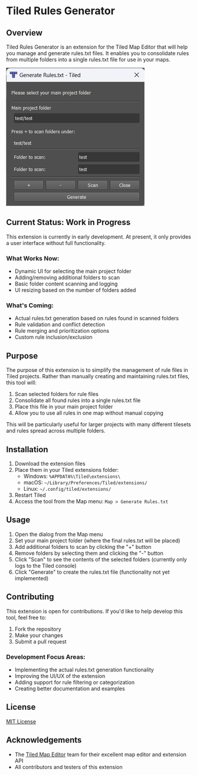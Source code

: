 # Tiled Rules Generator

## Overview
Tiled Rules Generator is an extension for the Tiled Map Editor that will help you manage and generate rules.txt files. It enables you to consolidate rules from multiple folders into a single rules.txt file for use in your maps.

![Tiled Rules Generator UI (currently)](screenshot.png)

## Current Status: Work in Progress
This extension is currently in early development. At present, it only provides a user interface without full functionality.

### What Works Now:
- Dynamic UI for selecting the main project folder
- Adding/removing additional folders to scan
- Basic folder content scanning and logging
- UI resizing based on the number of folders added

### What's Coming:
- Actual rules.txt generation based on rules found in scanned folders
- Rule validation and conflict detection
- Rule merging and prioritization options
- Custom rule inclusion/exclusion

## Purpose
The purpose of this extension is to simplify the management of rule files in Tiled projects. Rather than manually creating and maintaining rules.txt files, this tool will:

1. Scan selected folders for rule files
2. Consolidate all found rules into a single rules.txt file
3. Place this file in your main project folder
4. Allow you to use all rules in one map without manual copying

This will be particularly useful for larger projects with many different tilesets and rules spread across multiple folders.

## Installation

1. Download the extension files
2. Place them in your Tiled extensions folder:
   - Windows: `%APPDATA%\Tiled\extensions\`
   - macOS: `~/Library/Preferences/Tiled/extensions/`
   - Linux: `~/.config/tiled/extensions/`
3. Restart Tiled
4. Access the tool from the Map menu: `Map > Generate Rules.txt`

## Usage

1. Open the dialog from the Map menu
2. Set your main project folder (where the final rules.txt will be placed)
3. Add additional folders to scan by clicking the "+" button
4. Remove folders by selecting them and clicking the "-" button
5. Click "Scan" to see the contents of the selected folders (currently only logs to the Tiled console)
6. Click "Generate" to create the rules.txt file (functionality not yet implemented)

## Contributing

This extension is open for contributions. If you'd like to help develop this tool, feel free to:

1. Fork the repository
2. Make your changes
3. Submit a pull request

### Development Focus Areas:
- Implementing the actual rules.txt generation functionality
- Improving the UI/UX of the extension
- Adding support for rule filtering or categorization
- Creating better documentation and examples

## License

[MIT License](LICENSE)

## Acknowledgements

- The [Tiled Map Editor](https://www.mapeditor.org/) team for their excellent map editor and extension API
- All contributors and testers of this extension